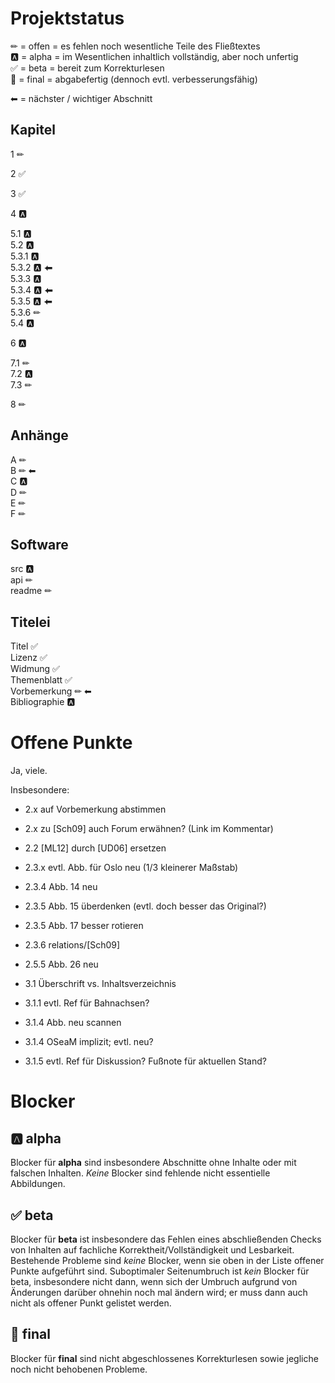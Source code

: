 Projektstatus
=============

✏	= offen = es fehlen noch wesentliche Teile des Fließtextes  
🅰	= alpha = im Wesentlichen inhaltlich vollständig, aber noch unfertig  
✅	= beta  = bereit zum Korrekturlesen  
🎉	= final = abgabefertig (dennoch evtl. verbesserungsfähig)

⬅ = nächster / wichtiger Abschnitt


Kapitel
-------

1 ✏

2 ✅  

3 ✅

4 🅰

5.1 🅰  
5.2 🅰  
5.3.1 🅰  
5.3.2 🅰 ⬅  
5.3.3 🅰  
5.3.4 🅰 ⬅  
5.3.5 🅰 ⬅  
5.3.6 ✏  
5.4 🅰

6 🅰

7.1 ✏  
7.2 🅰  
7.3 ✏

8 ✏


Anhänge
-------

A ✏  
B ✏ ⬅  
C 🅰  
D ✏  
E ✏  
F ✏


Software
--------

src 🅰  
api ✏  
readme ✏


Titelei
-------

Titel ✅  
Lizenz ✅  
Widmung ✅  
Themenblatt ✅  
Vorbemerkung ✏ ⬅  
Bibliographie 🅰



Offene Punkte
=============

Ja, viele.

Insbesondere:

- 2.x auf Vorbemerkung abstimmen
- 2.x zu [Sch09] auch Forum erwähnen? (Link im Kommentar)
- 2.2 [ML12] durch [UD06] ersetzen
- 2.3.x evtl. Abb. für Oslo neu (1/3 kleinerer Maßstab)
- 2.3.4 Abb. 14 neu
- 2.3.5 Abb. 15 überdenken (evtl. doch besser das Original?)
- 2.3.5 Abb. 17 besser rotieren
- 2.3.6 relations/[Sch09]
- 2.5.5 Abb. 26 neu

- 3.1 Überschrift vs. Inhaltsverzeichnis
- 3.1.1 evtl. Ref für Bahnachsen?
- 3.1.4 Abb. neu scannen
- 3.1.4 OSeaM implizit; evtl. neu?
- 3.1.5 evtl. Ref für Diskussion? Fußnote für aktuellen Stand?


Blocker
=======

🅰 alpha
--------

Blocker für **alpha** sind insbesondere Abschnitte ohne Inhalte oder mit
falschen Inhalten. *Keine* Blocker sind fehlende nicht essentielle Abbildungen.


✅ beta
-------

Blocker für **beta** ist insbesondere das Fehlen eines abschließenden Checks
von Inhalten auf fachliche Korrektheit/Vollständigkeit und Lesbarkeit.
Bestehende Probleme sind *keine* Blocker, wenn sie oben in der Liste offener
Punkte aufgeführt sind. Suboptimaler Seitenumbruch ist *kein* Blocker für beta,
insbesondere nicht dann, wenn sich der Umbruch aufgrund von Änderungen darüber
ohnehin noch mal ändern wird; er muss dann auch nicht als offener Punkt
gelistet werden.


🎉 final
--------

Blocker für **final** sind nicht abgeschlossenes Korrekturlesen sowie jegliche
noch nicht behobenen Probleme.
